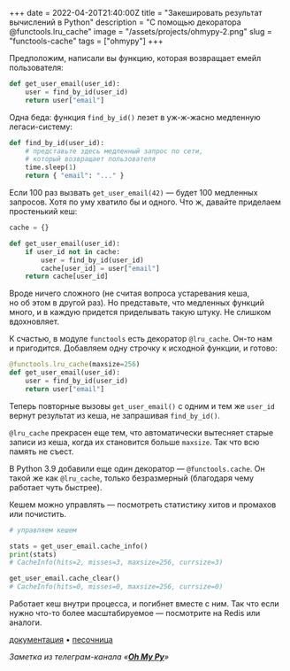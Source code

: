 +++
date = 2022-04-20T21:40:00Z
title = "Закешировать результат вычислений в Python"
description = "С помощью декоратора @functools.lru_cache"
image = "/assets/projects/ohmypy-2.png"
slug = "functools-cache"
tags = ["ohmypy"]
+++

Предположим, написали вы функцию, которая возвращает емейл пользователя:

```python
def get_user_email(user_id):
    user = find_by_id(user_id)
    return user["email"]
```

Одна беда: функция `find_by_id()` лезет в уж-ж-жасно медленную легаси-систему:

```python
def find_by_id(user_id):
    # представьте здесь медленный запрос по сети,
    # который возвращает пользователя
    time.sleep(1)
    return { "email": "..." }
```

Если 100 раз вызвать `get_user_email(42)` — будет 100 медленных запросов. Хотя по уму хватило бы и одного. Что ж, давайте приделаем простенький кеш:

```python
cache = {}

def get_user_email(user_id):
    if user_id not in cache:
        user = find_by_id(user_id)
        cache[user_id] = user["email"]
    return cache[user_id]
```

Вроде ничего сложного (не считая вопроса устаревания кеша, но об этом в другой раз). Но представьте, что медленных функций много, и в каждую придется приделывать такую штуку. Не слишком вдохновляет.

К счастью, в модуле `functools` есть декоратор `@lru_cache`. Он-то нам и пригодится. Добавляем одну строчку к исходной функции, и готово:

```python
@functools.lru_cache(maxsize=256)
def get_user_email(user_id):
    user = find_by_id(user_id)
    return user["email"]
```

Теперь повторные вызовы `get_user_email()` с одним и тем же `user_id` вернут результат из кеша, не запрашивая `find_by_id()`.

`@lru_cache` прекрасен еще тем, что автоматически вытесняет старые записи из кеша, когда их становится больше `maxsize`. Так что всю память не съест.

В Python 3.9 добавили еще один декоратор — `@functools.cache`. Он такой же как `@lru_cache`, только безразмерный (благодаря чему работает чуть быстрее).

Кешем можно управлять — посмотреть статистику хитов и промахов или почистить.

```python
# управляем кешем

stats = get_user_email.cache_info()
print(stats)
# CacheInfo(hits=2, misses=3, maxsize=256, currsize=3)

get_user_email.cache_clear()
# CacheInfo(hits=0, misses=0, maxsize=256, currsize=0)
```

Работает кеш внутри процесса, и погибнет вместе с ним. Так что если нужно что-то более масштабируемое — посмотрите на Redis или аналоги.

[документация](https://devdocs.io/python/library/functools#functools.lru_cache) •
[песочница](https://replit.com/@antonz/functools-cache#main.py)

<div class="row">
<div class="col-xs-12 col-sm-10 col-md-8"><p><em>Заметка из телеграм-канала <span class="nowrap"><i class="fas fa-kiwi-bird"></i> «<a href="https://t.me/ohmypy"><strong>Oh My Py</strong></a>»</span></em></p></div>
</div>
